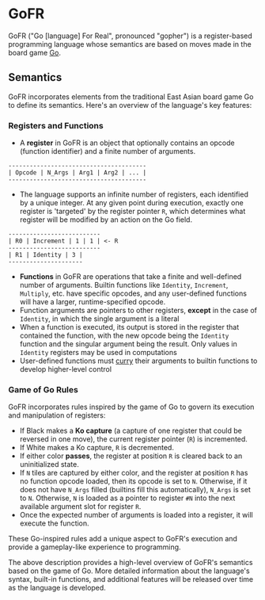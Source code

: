 # GoFR

GoFR ("Go [language] For Real", pronounced "gopher") is a register-based programming language whose semantics are based on moves made in the board game [Go](https://en.wikipedia.org/wiki/Go_(game)).

## Semantics

GoFR incorporates elements from the traditional East Asian board game Go to define its semantics. Here's an overview of the language's key features:

### Registers and Functions

- A **register** in GoFR is an object that optionally contains an opcode (function identifier) and a finite number of arguments.
```
---------------------------------------
| Opcode | N_Args | Arg1 | Arg2 | ... |
---------------------------------------
```
- The language supports an infinite number of registers, each identified by a unique integer. At any given point during execution, exactly one register is 'targeted' by the register pointer `R`, which determines what register will be modified by an action on the Go field.
```
--------------------------
| R0 | Increment | 1 | 1 | <- R
--------------------------
| R1 | Identity | 3 |
---------------------
```
- **Functions** in GoFR are operations that take a finite and well-defined number of arguments. Builtin functions like `Identity`, `Increment`, `Multiply`, etc. have specific opcodes, and any user-defined functions will have a larger, runtime-specified opcode. 
- Function arguments are pointers to other registers, **except** in the case of `Identity`, in which the single argument is a literal
- When a function is executed, its output is stored in the register that contained the function, with the new opcode being the `Identity` function and the singular argument being the result. Only values in `Identity` registers may be used in computations
- User-defined functions must [curry](https://en.wikipedia.org/wiki/Currying) their arguments to builtin functions to develop higher-level control

### Game of Go Rules

GoFR incorporates rules inspired by the game of Go to govern its execution and manipulation of registers:

- If Black makes a **Ko capture** (a capture of one register that could be reversed in one move), the current register pointer (`R`) is incremented.
- If White makes a Ko capture, `R` is decremented.
- If either color **passes**, the register at position `R` is cleared back to an uninitialized state.
- If `N` tiles are captured by either color, and the register at position `R` has no function opcode loaded, then its opcode is set to `N`. Otherwise, if it does not have `N_Args` filled (builtins fill this automatically), `N_Args` is set to `N`. Otherwise, `N` is loaded as a pointer to register `#N` into the next available argument slot for register `R`.
- Once the expected number of arguments is loaded into a register, it will execute the function.

These Go-inspired rules add a unique aspect to GoFR's execution and provide a gameplay-like experience to programming.

The above description provides a high-level overview of GoFR's semantics based on the game of Go. More detailed information about the language's syntax, built-in functions, and additional features will be released over time as the language is developed.
